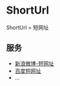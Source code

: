 # ShortUrl

ShortUrl = 短网址

## 服务

- [新浪微博-短网址](http://dwz.wailian.work/)
- [百度短网址](http://dwz.cn)
- ...
